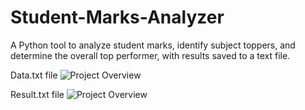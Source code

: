 # Student-Marks-Analyzer
A Python tool to analyze student marks, identify subject toppers, and determine the overall top performer, with results saved to a text file.

Data.txt file
![Project Overview](https://github.com/username/repository/blob/main/image.png)

Result.txt file
![Project Overview](https://github.com/username/repository/blob/main/image.png)
